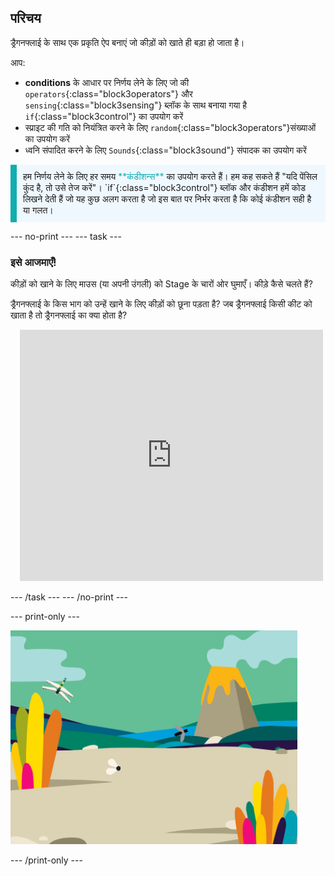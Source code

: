 ## परिचय

ड्रैगनफ्लाई के साथ एक प्रकृति ऐप बनाएं जो कीड़ों को खाते ही बड़ा हो जाता है।

आप:
+ **conditions** के आधार पर निर्णय लेने के लिए जो की `operators`{:class="block3operators"} और `sensing`{:class="block3sensing"} ब्लॉक के साथ बनाया गया है `if`{:class="block3control"} का उपयोग करें
+ स्प्राइट की गति को नियंत्रित करने के लिए `random`{:class="block3operators"}संख्याओं का उपयोग करें
+ ध्वनि संपादित करने के लिए `Sounds`{:class="block3sound"} संपादक का उपयोग करें

<p style="border-left: solid; border-width:10px; border-color: #0faeb0; background-color: aliceblue; padding: 10px;">
हम निर्णय लेने के लिए हर समय <span style="color: #0faeb0">**कंडीशन्स**</span> का उपयोग करते हैं। हम कह सकते हैं "यदि पेंसिल कुंद है, तो उसे तेज करें"। `if`{:class="block3control"} ब्लॉक और कंडीशन हमें कोड लिखने देती हैं जो यह कुछ अलग करता है जो इस बात पर निर्भर करता है कि कोई कंडीशन सही है या गलत।</p>

--- no-print --- --- task ---

### इसे आजमाएँ!
<div style="display: flex; flex-wrap: wrap">
<div style="flex-basis: 175px; flex-grow: 1">  
कीड़ों को खाने के लिए माउस (या अपनी उंगली) को Stage के चारों ओर घुमाएँ। कीड़े कैसे चलते हैं?

ड्रैगनफ्लाई के किस भाग को उन्हें खाने के लिए कीड़ों को छूना पड़ता है? जब ड्रैगनफ्लाई किसी कीट को खाता है तो ड्रैगनफ्लाई का क्या होता है?
</div>
<div class="scratch-preview" style="margin-left: 15px;">
  <iframe allowtransparency="true" width="485" height="402" src="https://scratch.mit.edu/projects/embed/660051744/?autostart=false" frameborder="0"></iframe>
</div>
</div>

--- /task --- --- /no-print ---

--- print-only ---

![पूर्ण प्रोजेक्ट](images/showcase_static.png)

--- /print-only ---
